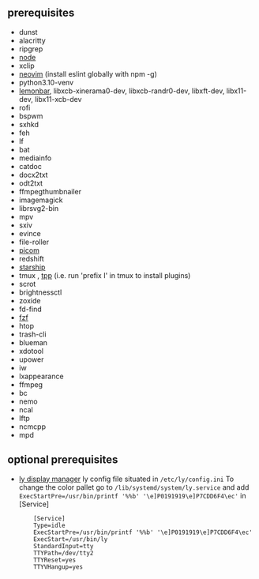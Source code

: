 ## prerequisites

- dunst
- alacritty
- ripgrep
- [node](https://github.com/nodesource/distributions?tab=readme-ov-file#installation-instructions-deb)
- xclip
- [neovim](https://github.com/neovim/neovim/blob/master/BUILD.md) (install eslint globally with npm -g)
- python3.10-venv
- [lemonbar](https://gitlab.com/protesilaos/lemonbar-xft), libxcb-xinerama0-dev, libxcb-randr0-dev, libxft-dev, libx11-dev, libx11-xcb-dev
- rofi
- bspwm
- sxhkd
- feh
- lf
- bat
- mediainfo
- catdoc
- docx2txt
- odt2txt
- ffmpegthumbnailer
- imagemagick
- librsvg2-bin
- mpv
- sxiv
- evince
- file-roller
- [picom](https://github.com/yshui/picom)
- redshift
- [starship](https://starship.rs/guide/#%F0%9F%9A%80-installation)
- tmux , [tpp](https://github.com/tmux-plugins/tpm?tab=readme-ov-file#installation) (i.e. run 'prefix I' in tmux to install plugins)
- scrot
- brightnessctl
- zoxide
- fd-find
- [fzf](https://github.com/junegunn/fzf?tab=readme-ov-file#using-git)
- htop
- trash-cli
- blueman
- xdotool
- upower
- iw
- lxappearance
- ffmpeg
- bc
- nemo
- ncal
- lftp
- ncmcpp
- mpd

## optional prerequisites

- [ly display manager](https://github.com/fairyglade/ly?tab=readme-ov-file#dependencies)
  ly config file situated in `/etc/ly/config.ini`
  To change the color pallet go to `/lib/systemd/system/ly.service` and add `ExecStartPre=/usr/bin/printf '%%b' '\e]P0191919\e]P7CDD6F4\ec'` in [Service]

          [Service]
          Type=idle
          ExecStartPre=/usr/bin/printf '%%b' '\e]P0191919\e]P7CDD6F4\ec'
          ExecStart=/usr/bin/ly
          StandardInput=tty
          TTYPath=/dev/tty2
          TTYReset=yes
          TTYVHangup=yes
